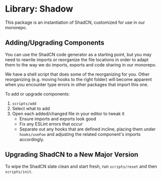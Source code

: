 # Library: Shadow

This package is an instantiation of ShadCN, customized for use in our monorepo.

## Adding/Upgrading Components

You can use the ShadCN code generator as a starting point, but you may need to rewrite imports or reorganize the file locations in order to adapt them to the way we do imports, exports and code sharing in our monorepo.

We have a shell script that does some of the reorganizing for you.
Other reorganizing (e.g. moving hooks to the right folder) will become apparent when you encounter type errors in other packages that import this one.

To add or upgrade components:

1. `scripts/add`
2. Select what to add
3. Open each added/changed file in your editor to tweak it
   - Ensure imports and exports look good
   - Fix any ESLint errors that occur
   - Separate out any hooks that are defined incline, placing them under `hooks/useFoo` and adjusting the related component's imports accordingly.

## Upgrading ShadCN to a New Major Version

To wipe the ShadCN slate clean and start fresh, run `scripts/reset` and then
`scripts/init`.
